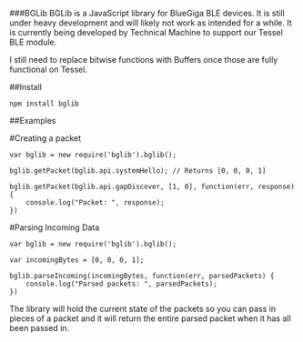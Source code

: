 ###BGLib
BGLib is a JavaScript library for BlueGiga BLE devices. It is still under heavy development and will likely not work as intended for a while. It is currently being developed by Technical Machine to support our Tessel BLE module.

I still need to replace bitwise functions with Buffers once those are fully functional on Tessel.

##Install
```
npm install bglib
```


##Examples

#Creating a packet

```
var bglib = new require('bglib').bglib();

bglib.getPacket(bglib.api.systemHello); // Returns [0, 0, 0, 1]

bglib.getPacket(bglib.api.gapDiscover, [1, 0], function(err, response) {
	console.log("Packet: ", response);
})
```
#Parsing Incoming Data

```
var bglib = new require('bglib').bglib();

var incomingBytes = [0, 0, 0, 1];

bglib.parseIncoming(incomingBytes, function(err, parsedPackets) {
	console.log("Parsed packets: ", parsedPackets);
})
```


The library will hold the current state of the packets so you can pass in pieces of a packet and it will return the entire parsed packet when it has all been passed in.
